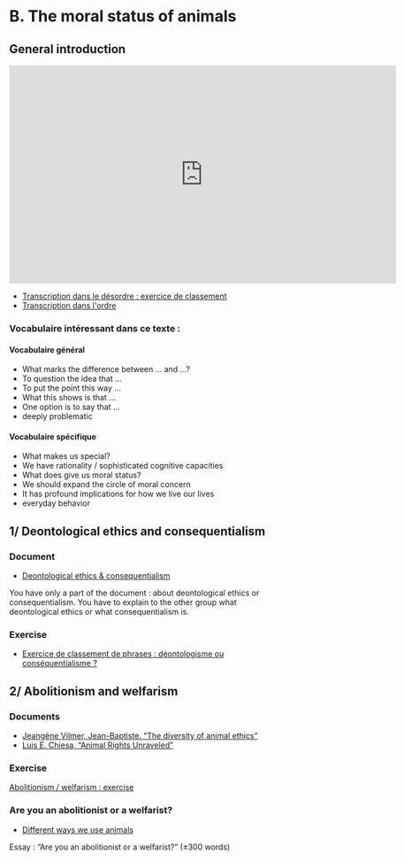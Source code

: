 # B. The moral status of animals

## General introduction

<iframe src="https://ladigitale.dev/digiplay/inc/video.php?videoId=smuhAjyRbw0&vignette=https://i.ytimg.com/vi/smuhAjyRbw0/hqdefault.jpg&debut=0&fin=417&largeur=200&hauteur=113" allowfullscreen frameborder="0" width="700" height="394"></iframe>

- [Transcription dans le désordre : exercice de classement](https://docs.google.com/document/d/1aKxcSiYYrMAOMOv7_M6CJ2nP2lVdbHYsmovF9kxqd7s/edit?usp=sharing)
- [Transcription dans l'ordre](https://docs.google.com/document/d/1QKGX159QHebX3CsE_R2VPi9fJrwkWk1tJ9Zbv5fZHWU/edit?usp=sharing)

### Vocabulaire intéressant dans ce texte :

#### Vocabulaire général
- What marks the difference between … and …?
- To question the idea that …
- To put the point this way …
- What this shows is that …
- One option is to say that …
- deeply problematic

#### Vocabulaire spécifique
- What makes us special?
- We have rationality / sophisticated cognitive capacities
- What does give us moral status?
- We should expand the circle of moral concern
- It has profound implications for how we live our lives
- everyday behavior


## 1/ Deontological ethics and consequentialism

### Document
- [Deontological ethics & consequentialism](https://docs.google.com/document/d/1lXIAT_RSTKk3H34by0B1VCU47RqPERfCclTNOWIzY5s/edit?usp=sharing)

You have only a part of the document : about deontological ethics or consequentialism. You have to explain to the other group what deontological ethics or what consequentialism is.

### Exercise
- [Exercice de classement de phrases : déontologisme ou conséquentialisme ?](https://docs.google.com/document/d/1c-nPEHF4kZBsr_h2ycLQvVmbnd2WOS1-Urc10c3eEyQ/edit?usp=sharing)


## 2/ Abolitionism and welfarism

### Documents
- [Jeangène Vilmer, Jean-Baptiste. “The diversity of animal ethics”](https://docs.google.com/document/d/1-fBSqVNFnpU0xNmTbTGqRK1u3CfLDHO6gNAQeqnjYQg/edit?usp=sharing)
- [Luis E. Chiesa, “Animal Rights Unraveled”](https://docs.google.com/document/d/1FT6YSD_Jr_SMP-msPecVO7EUx8XNlGpkS0GN39tG710/edit?usp=sharing)

### Exercise
[Abolitionism / welfarism : exercise](https://docs.google.com/document/d/1tn8ugBIPo3UlGXejF6fLW5uWtrmf-EkLdCqnXMwt6tE/edit?usp=sharing)

### Are you an abolitionist or a welfarist?
- [Different ways we use animals](https://docs.google.com/document/d/14soB5kxJiUApiBV_ZkP9Jen95yotvYNftNDME-QIlIc/edit?usp=sharing)

Essay : “Are you an abolitionist or a welfarist?” (±300 words)